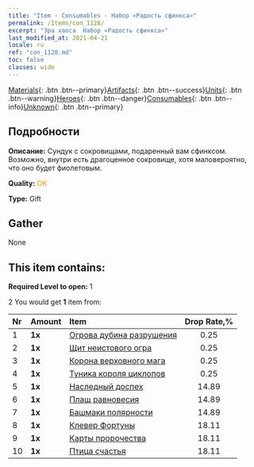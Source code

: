 ```yaml
---
title: "Item - Consumables - Набор «Радость сфинкса»"
permalink: /Items/con_1128/
excerpt: "Эра хаоса  Набор «Радость сфинкса»"
last_modified_at: 2021-04-21
locale: ru
ref: "con_1128.md"
toc: false
classes: wide
---
```

 [Materials](/ru/Items/){: .btn .btn--primary}[Artifacts](/ru/Items/Artifacts/){: .btn .btn--success}[Units](/ru/Items/Units/){: .btn .btn--warning}[Heroes](/ru/Items/Heroes/){: .btn .btn--danger}[Consumables](/ru/Items/Consumables/){: .btn .btn--info}[Unknown](/ru/Items/Unknown/){: .btn .btn--primary}

## Подробности
 **Описание:** Сундук с сокровищами, подаренный вам сфинксом. Возможно, внутри есть драгоценное сокровище, хотя маловероятно, что оно будет фиолетовым.

 **Quality:** <span style="color: #FF8C00">OK</span>

 **Type:** Gift

## Gather

  None

## This item contains:

 **Required Level to open:** 1

 2 You would get **1** item  from:

  | Nr | Amount |     Item    | Drop Rate,% |
  |:---|:-------|:------------|:---------:|
  | 1 |  **1x** | [Огрова дубина разрушения](/ru/Items/art_125/) | 0.25 | 
  | 2 |  **1x** | [Щит неистового огра](/ru/Items/art_126/) | 0.25 | 
  | 3 |  **1x** | [Корона верховного мага](/ru/Items/art_127/) | 0.25 | 
  | 4 |  **1x** | [Туника короля циклопов](/ru/Items/art_128/) | 0.25 | 
  | 5 |  **1x** | [Наследный доспех](/ru/Items/art_118/) | 14.89 | 
  | 6 |  **1x** | [Плащ равновесия](/ru/Items/art_119/) | 14.89 | 
  | 7 |  **1x** | [Башмаки полярности](/ru/Items/art_120/) | 14.89 | 
  | 8 |  **1x** | [Клевер Фортуны](/ru/Items/art_109/) | 18.11 | 
  | 9 |  **1x** | [Карты пророчества](/ru/Items/art_110/) | 18.11 | 
  | 10 |  **1x** | [Птица счастья](/ru/Items/art_111/) | 18.11 | 

